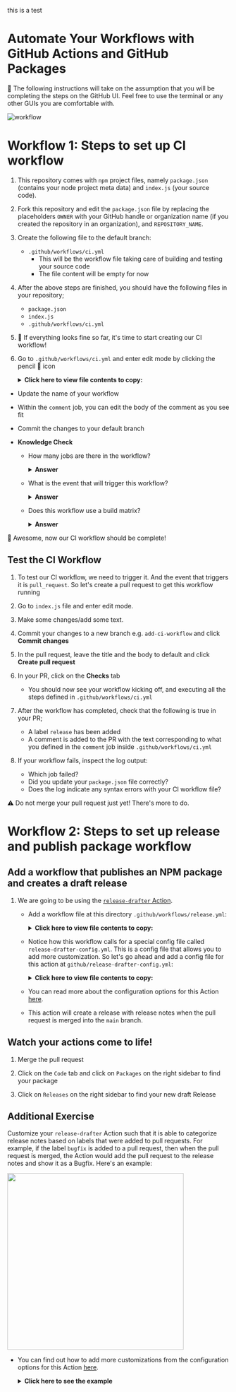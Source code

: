 this is a test 

# Automate Your Workflows with GitHub Actions and GitHub Packages

:bookmark: The following instructions will take on the assumption that you will be completing the steps on the GitHub UI. Feel free to use the terminal or any other GUIs you are comfortable with.

![workflow](https://user-images.githubusercontent.com/38323656/99338458-dcf99580-2849-11eb-9d17-a2e41376f721.png)

# Workflow 1: Steps to set up CI workflow

1. This repository comes with `npm` project files, namely `package.json` (contains your node project meta data) and `index.js` (your source code).

1. Fork this repository and edit the `package.json` file by replacing the placeholders `OWNER` with your GitHub handle or organization name (if you created the repository in an organization), and `REPOSITORY_NAME`.

1. Create the following file to the default branch:

    - `.github/workflows/ci.yml`
      - This will be the workflow file taking care of building and testing your source code
      - The file content will be empty for now

1. After the above steps are finished, you should have the following files in your repository;
    - `package.json`
    - `index.js`
    - `.github/workflows/ci.yml`

1. :tada: If everything looks fine so far, it's time to start creating our CI workflow!

1. Go to `.github/workflows/ci.yml` and enter edit mode by clicking the pencil :pencil: icon
        <details>
        <summary><b>Click here to view file contents to copy:</b></summary>
        </br>

      ```yaml
      #####################################
      #      Automate your workflow       #
      #####################################

      # This workflow will run CI on your codebase, label your PR, and comment on the result

      name: MYWORKFLOW

      on:
        pull_request: # the workflow will trigger on every pull request event

      jobs:
        build:
          runs-on: ubuntu-latest

          strategy:
            matrix:
              node-version: [12.x, 14.x] # matrix for building and testing your code across multiple node versions

          steps:
            - name: Checkout
              uses: actions/checkout@v2
            - name: Build node version ${{ matrix.node-version }}
              uses: actions/setup-node@v1
              with:
                  node-version: ${{ matrix.node-version }}
            - run: npm install
            - run: npm run build --if-present
            - run: npm test

        label:
          runs-on: ubuntu-latest

          needs: build #this ensures that we only trigger the label job if ci is successful

          steps:
            - name: Checkout
              uses: actions/checkout@v2
            - uses: actions/github-script@v3
              with:
                github-token: ${{ secrets.GITHUB_TOKEN }}
                script: |
                  github.issues.addLabels({
                    issue_number: context.issue.number,
                    owner: context.repo.owner,
                    repo: context.repo.repo,
                    labels: ['release']
                  })

        comment:
          runs-on: ubuntu-latest

          needs: [build, label]

          steps:
            - name: Checkout
              uses: actions/checkout@v2
            - name: Comment on the result
              uses: actions/github-script@v3
              with:
                github-token: ${{ secrets.GITHUB_TOKEN }}
                script: |
                  github.issues.createComment({
                    issue_number: context.issue.number,
                    owner: context.repo.owner,
                    repo: context.repo.repo,
                    body: `
                    Great job **@${context.payload.sender.login}**! Your CI passed, and the PR has been automatically labelled.

                    Once ready, we will merge this PR to trigger the next part of the automation :rocket:
                    `
                  })
      ```
      </details>

- Update the name of your workflow
- Within the `comment` job, you can edit the body of the comment as you see fit
- Commit the changes to your default branch

- **Knowledge Check**

  - How many jobs are there in the workflow?
    <details><summary><b>Answer</b></summary>
    The workflow contains three jobs:

    - a build-job,
    - a label-job,
    - a comment-job
  </details>

  - What is the event that will trigger this workflow?
    <details><summary><b>Answer</b></summary>
    The workflow is triggered by any pull request events.
    </details>

  - Does this workflow use a build matrix?
    <details><summary><b>Answer</b></summary>
    Yes, this workflow will build and test across multiple node versions.
    </details>

:tada: Awesome, now our CI workflow should be complete!

## Test the CI Workflow

1. To test our CI workflow, we need to trigger it. And the event that triggers it is `pull_request`. So let's create a pull request to get this workflow running

1. Go to `index.js` file and enter edit mode.

1. Make some changes/add some text.

1. Commit your changes to a new branch e.g. `add-ci-workflow` and click **Commit changes**

1. In the pull request, leave the title and the body to default and click **Create pull request**

1. In your PR, click on the **Checks** tab
    - You should now see your workflow kicking off, and executing all the steps defined in `.github/workflows/ci.yml`

1. After the workflow has completed, check that the following is true in your PR;
    - A label `release` has been added
    - A comment is added to the PR with the text corresponding to what you defined in the `comment` job inside `.github/workflows/ci.yml`

1. If your workflow fails, inspect the log output:
    - Which job failed?
    - Did you update your `package.json` file correctly?
    - Does the log indicate any syntax errors with your CI workflow file?

:warning: Do not merge your pull request just yet! There's more to do.

# Workflow 2: Steps to set up release and publish package workflow

## Add a workflow that publishes an NPM package and creates a draft release

1. We are going to be using the [`release-drafter` Action](https://github.com/marketplace/actions/release-drafter).
    - Add a workflow file at this directory `.github/workflows/release.yml`:

        <details>
        <summary><b>Click here to view file contents to copy:</b></summary>
        </br>

      ```yaml
      #####################################
      #      Automate your workflow       #
      #####################################

      # This workflow will create a NPM package and a new release

      name: Publish and release

      on:
        push:
          # branches to consider in the event; optional, defaults to all
          branches:
            - main

      jobs:

        update_release_draft:
          runs-on: ubuntu-latest

          steps:
            # Drafts your next Release notes as Pull Requests are merged into "master"
            - uses: release-drafter/release-drafter@v5
              with:
                config-name: release-drafter-config.yml
              env:
                GITHUB_TOKEN: ${{ secrets.GITHUB_TOKEN }}

        publish-gpr:
          runs-on: ubuntu-latest

          needs: update_release_draft

          steps:
            - uses: actions/checkout@v2

            - uses: actions/setup-node@v1
              with:
                node-version: 12
                registry-url: https://npm.pkg.github.com/

            - run: npm publish
              env:
                NODE_AUTH_TOKEN: ${{ secrets.GITHUB_TOKEN }}
      ```
    </details>

    - Notice how this workflow calls for a special config file called `release-drafter-config.yml`. This is a config file that allows you to add more customization. So let's go ahead and add a config file for this action at `github/release-drafter-config.yml`:
        <details>
        <summary><b>Click here to view file contents to copy:</b></summary>
        </br>

      ```yaml
      name-template: 'v$RESOLVED_VERSION 🌈'
      tag-template: 'v$RESOLVED_VERSION'
      categories:
        - title: '🚀 You did it!'
          labels:
            - 'release'
      change-template: '- $TITLE @$AUTHOR (#$NUMBER)'
      change-title-escapes: '\<*_&' # You can add # and @ to disable mentions, and add ` to disable code blocks.
      version-resolver:
        major:
          labels:
            - 'major'
        minor:
          labels:
            - 'minor'
        patch:
          labels:
            - 'patch'
        default: patch
      template: |
        ## Changes

        $CHANGES
      ```
      </details>

    - You can read more about the configuration options for this Action [here](https://github.com/marketplace/actions/release-drafter#configuration-options).
    - This action will create a release with release notes when the pull request is merged into the `main` branch.

## Watch your actions come to life!

1. Merge the pull request

1. Click on the `Code` tab and click on `Packages` on the right sidebar to find your package

1. Click on `Releases` on the right sidebar to find your new draft Release


## Additional Exercise

Customize your `release-drafter` Action such that it is able to categorize release notes based on labels that were added to pull requests. For example, if the label `bugfix` is added to a pull request, then when the pull request is merged, the Action would add the pull request to the release notes and show it as a Bugfix. Here's an example:

<img src="https://github.com/release-drafter/release-drafter/blob/master/design/screenshot-2.png" align-=center width=400>

   - You can find out how to add more customizations from the configuration options for this Action [here](https://github.com/marketplace/actions/release-drafter#configuration-options).
        <details>
        <summary><b>Click here to see the example</b></summary>
        </br>

        ```yaml
        name-template: 'v$RESOLVED_VERSION 🌈'
        tag-template: 'v$RESOLVED_VERSION'
        categories:
          - title: '🚢 Features'
            labels:
              - 'feature'
              - 'enhancement'
          - title: '🐛 Bug Fixes'
            labels:
              - 'fix'
              - 'bugfix'
              - 'bug'
          - title: '🧰 Maintenance'
            label: 'chore'
        change-template: '- $TITLE @$AUTHOR (#$NUMBER)'
        change-title-escapes: '\<*_&' # You can add # and @ to disable mentions, and add ` to disable code blocks.
        version-resolver:
          major:
            labels:
              - 'major'
          minor:
            labels:
              - 'minor'
          patch:
            labels:
              - 'patch'
          default: patch
        template: |
          ## Changes

          $CHANGES
        ```

        <b>The config file above allows you to add more labels like 'feature' and 'bug'.</b>
  </details>

